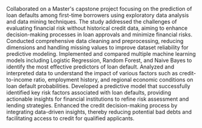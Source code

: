 Collaborated on a Master's capstone project focusing on the prediction of loan defaults among first-time borrowers using exploratory data analysis and data mining techniques. The study addressed the challenges of evaluating financial risk without historical credit data, aiming to enhance decision-making processes in loan approvals and minimize financial risks. Conducted comprehensive data cleaning and preprocessing, reducing dimensions and handling missing values to improve dataset reliability for predictive modeling. Implemented and compared multiple machine learning models including Logistic Regression, Random Forest, and Naive Bayes to identify the most effective predictors of loan default. Analyzed and interpreted data to understand the impact of various factors such as credit-to-income ratio, employment history, and regional economic conditions on loan default probabilities. Developed a predictive model that successfully identified key risk factors associated with loan defaults, providing actionable insights for financial institutions to refine risk assessment and lending strategies. Enhanced the credit decision-making process by integrating data-driven insights, thereby reducing potential bad debts and facilitating access to credit for qualified applicants.

